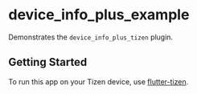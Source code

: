 # device_info_plus_example

Demonstrates the `device_info_plus_tizen` plugin.

## Getting Started

To run this app on your Tizen device, use [flutter-tizen](https://github.com/flutter-tizen/flutter-tizen).